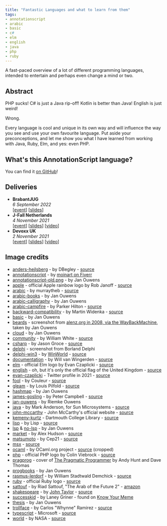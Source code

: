 ```yaml
---
title: "Fantastic Languages and what to learn from them"
tags:
- annotationscript
- arabic
- basic
- c#
- elm
- english
- java
- php
- ruby
---
```

A fast-paced overview of a lot of different programming languages, intended to entertain and perhaps even change a mind or two.

## Abstract

PHP sucks! C# is just a Java rip-off! Kotlin is better than Java! English is just weird!

Wrong.

Every language is cool and unique in its own way and will influence the way you see and use your own favourite language. Put aside your preconceptions, and let me show you what I have learned from working with Java, Ruby, Elm, and yes: even PHP.

## What's this AnnotationScript language?

You can find it [on GitHub](https://github.com/jqno/AnnotationScript)!

## Deliveries

* **BrabantJUG**
  <br>
  _6 September 2022_
  <br>
  [[event](https://twitter.com/BrabantJug/status/1556653234726518785)] [[slides](/talks/slides/fantasticlanguages/2022-09-06-brabantjug/)]
* **J-Fall Netherlands**
  <br>
  _4 November 2021_
  <br>
  [[event](https://jfall.nl/timetable-2021/)] [[slides](/talks/slides/fantasticlanguages/2021-11-04-jfall/)] [[video](https://www.youtube.com/watch?v=Y5MfzYjTBX8&t=2530s)]
* **Devoxx UK**
  <br>
  _2 November 2021_
  <br>
  [[event](https://www.devoxx.co.uk/)] [[slides](/talks/slides/fantasticlanguages/2021-11-02-devoxxuk/)] [[video](https://www.youtube.com/watch?v=s7qOwVvkNYU)]

## Image credits

* [anders-hejlsberg](/talks/slides/fantasticlanguages/images/anders-hejlsberg.jpg) - by DBegley - [source](https://commons.wikimedia.org/wiki/File:Anders_Hejlsberg.jpg)
* [annotationscript](/talks/slides/bullshitlanguage/images/annotationscript.png) - by [moinart on Fiverr](https://www.fiverr.com/moinart)
* [annotationscript-old.png](/talks/slides/fantasticlanguages/images/annotationscript-old.png) - by Jan Ouwens
* [apple](/talks/slides/fantasticlanguages/images/apple.svg) - official Apple rainbow logo by Rob Janoff - [source](https://commons.m.wikimedia.org/wiki/File:Apple_Computer_Logo_rainbow.svg)
* [arabic](/talks/slides/fantasticlanguages/images/arabic.svg) - by murraytheb - [source](https://commons.wikimedia.org/wiki/File:Arabic_albayancalligraphy.svg)
* [arabic-books](/talks/slides/fantasticlanguages/images/arabic-books.jpg) - by Jan Ouwens
* [arabic-calligraphy](/talks/slides/fantasticlanguages/images/arabic-calligraphy.jpg) - by Jan Ouwens
* [arabic-campfire](/talks/slides/fantasticlanguages/images/arabic-campfire.jpg) - by Parker Hilton - [source](https://unsplash.com/photos/0gHcDpcYxOI)
* [backward-compatibility](/talks/slides/fantasticlanguages/images/backward-compatibility.jpg) - by Martin Widenka - [source](https://unsplash.com/photos/KxZyYXULMDw)
* [basic](/talks/slides/fantasticlanguages/images/basic.png) - by Jan Ouwens
* [beards](/talks/slides/fantasticlanguages/images/beards.png) - screenshot from [alenz.org in 2008, via the WayBackMachine](https://web.archive.org/web/20081024204803/www.alenz.org/mirror/khason/why-microsoft-can-blow-off-with-c.html), taken by Jan Ouwens
* [cloud](/talks/slides/fantasticlanguages/images/cloud.png) - by Jan Ouwens
* [community](/talks/slides/fantasticlanguages/images/community.jpg) - by William White - [source](https://unsplash.com/photos/TZCppMjaOHU)
* [csharp](/talks/slides/fantasticlanguages/images/csharp.svg) - by Jason Groce - [source](https://commons.wikimedia.org/wiki/File:C_Sharp_wordmark.svg)
* [delphi](/talks/slides/fantasticlanguages/images/delphi.jpg) - screenshot from Borland Delphi
* [delphi-win3](/talks/slides/fantasticlanguages/images/delphi-win3.png) - by [WinWorld](https://winworldpc.com) - [source](https://winworldpc.com/screenshot/c38bc3b1-c3a1-2a2d-6211-c3a4e284a2ef/c3950752-240b-c3ba-11c3-a5e280ba08ef)
* [documentation](/talks/slides/fantasticlanguages/images/documentation.jpg) - by Will van Wingerden - [source](https://unsplash.com/photos/dsvJgiBJTOs)
* [elm](/talks/slides/fantasticlanguages/images/elm.svg) - official Elm logo by Evan Czaplicki - [source](https://commons.wikimedia.org/wiki/File:Elm_logo.svg)
* [english](/talks/slides/fantasticlanguages/images/english.svg) - oh, but it's only the official flag of the United Kingdom - [source](https://en.wikipedia.org/wiki/File:Flag_of_the_United_Kingdom.svg)
* [evan-czaplicki](/talks/slides/fantasticlanguages/images/evan-czaplicki.jpg) - Twitter profile in 2021 - [source](https://twitter.com/evancz/photo)
* [fool](/talks/slides/fantasticlanguages/images/fool.jpg) - by Couleur - [source](https://pixabay.com/photos/fool-court-jester-clown-fun-1476189/)
* [gleam](/talks/slides/fantasticlanguages/images/gleam.svg) - by Louis Pilfold - [source](https://commons.wikimedia.org/wiki/File:Gleam_Lucy.svg)
* [hashmap](/talks/slides/fantasticlanguages/images/hashmap.jpg) - by Jan Ouwens
* [james-gosling](/talks/slides/fantasticlanguages/images/james-gosling.jpg) - by Peter Campbell - [source](https://commons.wikimedia.org/wiki/File:James_Gosling_2008.jpg)
* [jan-ouwens](/talks/slides/fantasticlanguages/images/jan-ouwens.jpg) - by Riemke Ouwens
* [java](/talks/slides/fantasticlanguages/images/java.svg) - by Mark Anderson, for Sun Microsystems - [source](https://en.wikipedia.org/wiki/File:Java_programming_language_logo.svg)
* [john-mccarthy](/talks/slides/fantasticlanguages/images/john-mccarthy.jpg) - John McCarthy's official website - [source](http://jmc.stanford.edu/general/pictures.html)
* [kemeny-kurtz](/talks/slides/fantasticlanguages/images/kemeny-kurtz.jpg) - Dartmouth College Library - [source](https://www.computerhistory.org/revolution/mainframe-computers/7/178/722)
* [lisp](/talks/slides/fantasticlanguages/images/lisp.png) - by Lisp - [source](https://commons.wikimedia.org/wiki/File:Lisplogo.png)
* [lsp](/talks/slides/fantasticlanguages/images/lsp.png) & [no-lsp](/talks/slides/fantasticlanguages/images/no-lsp.png) - by Jan Ouwens
* [market](/talks/slides/fantasticlanguages/images/market.jpg) - by Alex Hudson - [source](https://unsplash.com/photos/m3I92SgM3Mk)
* [matsumoto](/talks/slides/fantasticlanguages/images/matsumoto.jpg) - by Cep21 - [source](https://commons.wikimedia.org/wiki/File:Yukihiro_Matsumoto.JPG)
* [msx](/talks/slides/fantasticlanguages/images/msx.jpg) - [source](https://en.wikipedia.org/wiki/File:MSX_Philips_VG8020.jpg)
* [ocaml](/talks/slides/fantasticlanguages/images/ocaml.svg) - by OCaml.org project - [source](https://commons.wikimedia.org/wiki/File:OCaml_Logo.svg) (cropped)
* [php](/talks/slides/fantasticlanguages/images/php.svg) - official PHP logo by Colin Viebrock - [source](https://commons.wikimedia.org/wiki/File:PHP-logo.svg)
* [pragprog](/talks/slides/fantasticlanguages/images/pragprog.jpg) - cover of [The Pragmatic Programmer](https://pragprog.com/titles/tpp20/the-pragmatic-programmer-20th-anniversary-edition/) by Andy Hunt and Dave Thomas
* [progbooks](/talks/slides/fantasticlanguages/images/progbooks.jpg) - by Jan Ouwens
* [rasmus-lerdorf](/talks/slides/fantasticlanguages/images/rasmus-lerdorf.jpg) - by William Stadtwald Demchick - [source](https://commons.wikimedia.org/wiki/File:Rasmus_Lerdorf_August_2014_%28cropped%29.JPG)
* [ruby](/talks/slides/fantasticlanguages/images/ruby.svg) - official Ruby logo - [source](https://www.ruby-lang.org/en/about/logo/)
* [sattouf](/talks/slides/fantasticlanguages/images/sattouf.png) - by Riad Sattouf, "The Arab of the Future 2" - [amazon](https://www.amazon.com/Arab-Future-Childhood-1984-1985-Graphic/dp/1627793518)
* [shakespeare](/talks/slides/fantasticlanguages/images/shakespeare.jpg) - by [John Taylor](https://en.wikipedia.org/wiki/John_Taylor_(painter)) - [source](https://en.wikipedia.org/wiki/File:Shakespeare.jpg)
* [successkid](/talks/slides/fantasticlanguages/images/successkid.png) - by Laney Griner - found on [Know Your Meme](https://knowyourmeme.com/photos/185885-success-kid-i-hate-sandcastles)
* [thesis](/talks/slides/fantasticlanguages/images/thesis.jpg) - by Jan Ouwens
* [trollface](/talks/slides/fantasticlanguages/images/trollface.png) - by Carlos "Whynne" Ramirez - [source](https://en.wikipedia.org/wiki/File:Trollface_non-free.png)
* [typescript](/talks/slides/fantasticlanguages/images/typescript.svg) - Microsoft - [source](https://commons.wikimedia.org/wiki/File:Typescript_logo_2020.svg)
* [world](/talks/slides/fantasticlanguages/images/world.jpg) - by NASA - [source](https://unsplash.com/photos/Q1p7bh3SHj8)
